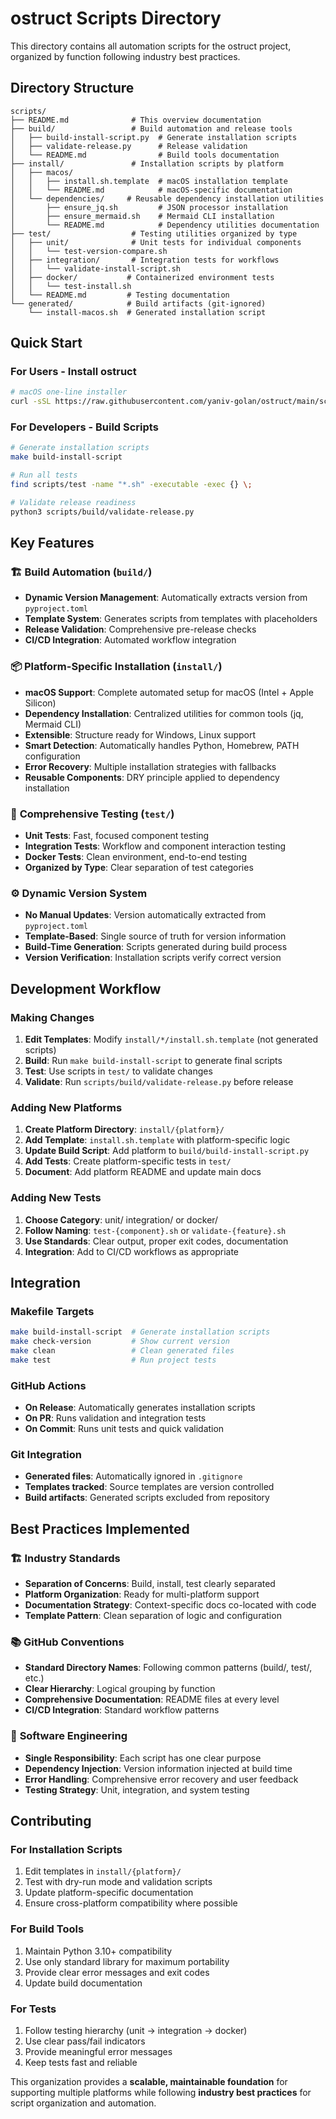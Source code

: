 # ostruct Scripts Directory

This directory contains all automation scripts for the ostruct project, organized by function following industry best practices.

## Directory Structure

```
scripts/
├── README.md              # This overview documentation
├── build/                 # Build automation and release tools
│   ├── build-install-script.py  # Generate installation scripts
│   ├── validate-release.py      # Release validation
│   └── README.md                # Build tools documentation
├── install/               # Installation scripts by platform
│   ├── macos/
│   │   ├── install.sh.template  # macOS installation template
│   │   └── README.md            # macOS-specific documentation
│   └── dependencies/     # Reusable dependency installation utilities
│       ├── ensure_jq.sh         # JSON processor installation
│       ├── ensure_mermaid.sh    # Mermaid CLI installation
│       └── README.md            # Dependency utilities documentation
├── test/                  # Testing utilities organized by type
│   ├── unit/              # Unit tests for individual components
│   │   └── test-version-compare.sh
│   ├── integration/       # Integration tests for workflows
│   │   └── validate-install-script.sh
│   ├── docker/           # Containerized environment tests
│   │   └── test-install.sh
│   └── README.md         # Testing documentation
└── generated/            # Build artifacts (git-ignored)
    └── install-macos.sh  # Generated installation script
```

## Quick Start

### For Users - Install ostruct

```bash
# macOS one-line installer
curl -sSL https://raw.githubusercontent.com/yaniv-golan/ostruct/main/scripts/generated/install-macos.sh | bash
```

### For Developers - Build Scripts

```bash
# Generate installation scripts
make build-install-script

# Run all tests
find scripts/test -name "*.sh" -executable -exec {} \;

# Validate release readiness
python3 scripts/build/validate-release.py
```

## Key Features

### 🏗️ **Build Automation** (`build/`)

- **Dynamic Version Management**: Automatically extracts version from `pyproject.toml`
- **Template System**: Generates scripts from templates with placeholders
- **Release Validation**: Comprehensive pre-release checks
- **CI/CD Integration**: Automated workflow integration

### 📦 **Platform-Specific Installation** (`install/`)

- **macOS Support**: Complete automated setup for macOS (Intel + Apple Silicon)
- **Dependency Installation**: Centralized utilities for common tools (jq, Mermaid CLI)
- **Extensible**: Structure ready for Windows, Linux support
- **Smart Detection**: Automatically handles Python, Homebrew, PATH configuration
- **Error Recovery**: Multiple installation strategies with fallbacks
- **Reusable Components**: DRY principle applied to dependency installation

### 🧪 **Comprehensive Testing** (`test/`)

- **Unit Tests**: Fast, focused component testing
- **Integration Tests**: Workflow and component interaction testing
- **Docker Tests**: Clean environment, end-to-end testing
- **Organized by Type**: Clear separation of test categories

### ⚙️ **Dynamic Version System**

- **No Manual Updates**: Version automatically extracted from `pyproject.toml`
- **Template-Based**: Single source of truth for version information
- **Build-Time Generation**: Scripts generated during build process
- **Version Verification**: Installation scripts verify correct version

## Development Workflow

### Making Changes

1. **Edit Templates**: Modify `install/*/install.sh.template` (not generated scripts)
2. **Build**: Run `make build-install-script` to generate final scripts
3. **Test**: Use scripts in `test/` to validate changes
4. **Validate**: Run `scripts/build/validate-release.py` before release

### Adding New Platforms

1. **Create Platform Directory**: `install/{platform}/`
2. **Add Template**: `install.sh.template` with platform-specific logic
3. **Update Build Script**: Add platform to `build/build-install-script.py`
4. **Add Tests**: Create platform-specific tests in `test/`
5. **Document**: Add platform README and update main docs

### Adding New Tests

1. **Choose Category**: unit/ integration/ or docker/
2. **Follow Naming**: `test-{component}.sh` or `validate-{feature}.sh`
3. **Use Standards**: Clear output, proper exit codes, documentation
4. **Integration**: Add to CI/CD workflows as appropriate

## Integration

### Makefile Targets

```bash
make build-install-script  # Generate installation scripts
make check-version         # Show current version
make clean                 # Clean generated files
make test                  # Run project tests
```

### GitHub Actions

- **On Release**: Automatically generates installation scripts
- **On PR**: Runs validation and integration tests
- **On Commit**: Runs unit tests and quick validation

### Git Integration

- **Generated files**: Automatically ignored in `.gitignore`
- **Templates tracked**: Source templates are version controlled
- **Build artifacts**: Generated scripts excluded from repository

## Best Practices Implemented

### 🏗️ **Industry Standards**

- **Separation of Concerns**: Build, install, test clearly separated
- **Platform Organization**: Ready for multi-platform support
- **Documentation Strategy**: Context-specific docs co-located with code
- **Template Pattern**: Clean separation of logic and configuration

### 📚 **GitHub Conventions**

- **Standard Directory Names**: Following common patterns (build/, test/, etc.)
- **Clear Hierarchy**: Logical grouping by function
- **Comprehensive Documentation**: README files at every level
- **CI/CD Integration**: Standard workflow patterns

### 🔧 **Software Engineering**

- **Single Responsibility**: Each script has one clear purpose
- **Dependency Injection**: Version information injected at build time
- **Error Handling**: Comprehensive error recovery and user feedback
- **Testing Strategy**: Unit, integration, and system testing

## Contributing

### For Installation Scripts

1. Edit templates in `install/{platform}/`
2. Test with dry-run mode and validation scripts
3. Update platform-specific documentation
4. Ensure cross-platform compatibility where possible

### For Build Tools

1. Maintain Python 3.10+ compatibility
2. Use only standard library for maximum portability
3. Provide clear error messages and exit codes
4. Update build documentation

### For Tests

1. Follow testing hierarchy (unit → integration → docker)
2. Use clear pass/fail indicators
3. Provide meaningful error messages
4. Keep tests fast and reliable

This organization provides a **scalable, maintainable foundation** for supporting multiple platforms while following **industry best practices** for script organization and automation.
